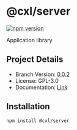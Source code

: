 # @cxl/server 
	
[![npm version](https://badge.fury.io/js/%40cxl%2Fserver.svg)](https://badge.fury.io/js/%40cxl%2Fserver)

Application library

## Project Details

-   Branch Version: [0.0.2](https://npmjs.com/package/@cxl/server/v/0.0.2)
-   License: GPL-3.0
-   Documentation: [Link](undefined)

## Installation

	npm install @cxl/server

